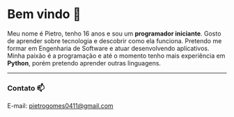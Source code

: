 # Bem vindo 🖖
Meu nome é Pietro, tenho 16 anos e sou um **programador iniciante**. 
Gosto de aprender sobre tecnologia e descobrir como ela funciona. 
Pretendo me formar em Engenharia de Software e atuar desenvolvendo aplicativos. 
Minha paixão é a programação e até o momento tenho mais experiência em **Python**, porém pretendo aprender outras linguagens.

---

### Contato 📫
E-mail: pietrogomes0411@gmail.com
